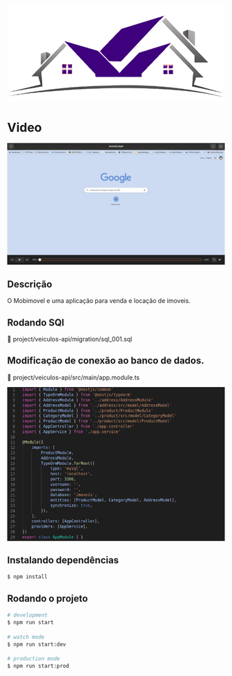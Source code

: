 !["logo"](https://raw.githubusercontent.com/norberto-jn/imoveis-img/main/logo.png)







# Video



[!["Imagem imoveis"](https://raw.githubusercontent.com/norberto-jn/imoveis-img/main/card-video.png)](https://www.youtube.com/watch?v=At75Wq2dAws)





## Descrição

O Mobimovel e uma aplicação para venda e locação de imoveis.



## Rodando SQl

:open_file_folder:  project/veiculos-api/migration/sql_001.sql



## Modificação de conexão ao banco de dados.

:open_file_folder:  project/veiculos-api/src/main/app.module.ts



!["conexão"](https://raw.githubusercontent.com/norberto-jn/imoveis-img/main/conexao.png)





## Instalando dependências 

```bash
$ npm install
```

## Rodando o projeto

```bash
# development
$ npm run start

# watch mode
$ npm run start:dev

# production mode
$ npm run start:prod
```

